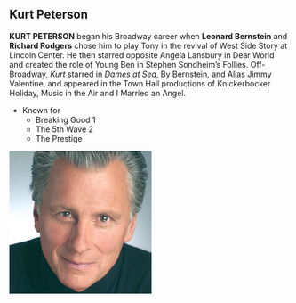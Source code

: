 ## Kurt Peterson

**KURT PETERSON** began his Broadway career when **Leonard Bernstein** and **Richard Rodgers** chose him to play Tony in the revival of West Side Story at Lincoln Center. He then starred opposite Angela Lansbury in Dear World and created the role of Young Ben in Stephen Sondheim’s Follies. 
Off-Broadway, *Kurt* starred in *Dames at Sea*, By Bernstein, and Alias Jimmy Valentine, and appeared in the Town Hall productions of Knickerbocker Holiday, Music in the Air and I Married an Angel. 

- Known for
  - Breaking Good 1
  - The 5th Wave 2
  - The Prestige
  
![Kurt Peterson](../image/stars/kurtpeterson2.jpeg)
